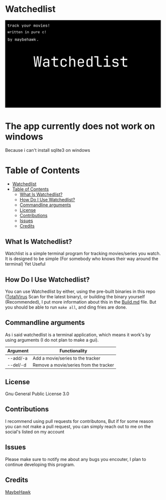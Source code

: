 # Watchedlist
![Watchlist_banner](https://github.com/MaybeHawk1/watchedlist/blob/master/assets/banner.png)

# The app currently does not work on windows
Because i can't install sqlite3 on windows

# Table of Contents
- [Watchedlist](#watchedlist)
- [Table of Contents](#table-of-contents)
  - [What Is Watchedlist?](#what-is-watchedlist)
  - [How Do I Use Watchedlist?](#how-do-i-use-watchedlist)
  - [Commandline arguments](#commandline-arguments)
  - [License](#license)
  - [Contributions](#contributions)
  - [Issues](#issues)
  - [Credits](#credits)

## What Is Watchedlist?
Watchlist is a simple terminal program for tracking movies/series you watch. It is designed to be simple (For somebody who knows their way around the terminal) Yet Useful

## How Do I Use Watchedlist?
You can use Watchedlist by either, using the pre-built binaries in this repo ([TotalVirus](totalvirus.com) Scan for the latest binary), or building the binary yourself (Recommended), I put more information about this in the [Build.md](build.md) file. But you should be able to run `make all`, and ding fries are done.

## Commandline arguments
As i said watchedlist is a terminal application, which means it work's by using arguments (I do not plan to make a gui).

| Argument | Functionality |
| -------- | ------------- |
| --add/-a | Add a movie/series to the tracker |
| --del/-d | Remove a movie/series from the tracker |

## License
Gnu General Public License 3.0

## Contributions
I recommend using pull requests for contributons, But if for some reason you can not make a pull request, you can simply reach out to me on the social's listed on my account

## Issues
Please make sure to notify me about any bugs you encouter, I plan to continue developing this program.

## Credits
[MaybeHawk](https://github.com/MaybeHawk1)
